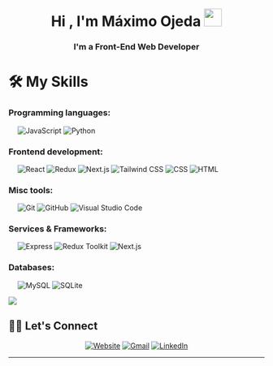 <h1 align="center"><b>Hi , I'm Máximo Ojeda </b><img src="https://media.giphy.com/media/hvRJCLFzcasrR4ia7z/giphy.gif" width="35"></h1>

<h3 align="center">I'm a Front-End Web Developer</h3>

# 🛠️ My Skills

### Programming languages:
&emsp;
<img src="https://img.shields.io/badge/-JavaScript-000?style=flat&logo=JavaScript" alt="JavaScript" class="h-10">
<img src="https://img.shields.io/badge/-Python-000?style=flat&logo=Python" alt="Python" class="h-10">

### Frontend development:
&emsp;
<img src="https://img.shields.io/badge/-React-000?style=flat&logo=React" alt="React" class="h-10">
<img src="https://img.shields.io/badge/-Redux-000?style=flat&logo=Redux" alt="Redux" class="h-10">
<img src="https://img.shields.io/badge/-Next.js-000?style=flat&logo=Next.js" alt="Next.js" class="h-10">
<img src="https://img.shields.io/badge/-Tailwind%20CSS-000?style=flat&logo=tailwindcss" alt="Tailwind CSS" class="h-10">
<img src="https://img.shields.io/badge/-CSS-000?style=flat&logo=CSS3" alt="CSS" class="h-10">
<img src="https://img.shields.io/badge/-HTML-000?style=flat&logo=HTML5" alt="HTML" class="h-10">

### Misc tools:
&emsp;
<img src="https://img.shields.io/badge/-Git-000?style=flat&logo=Git" alt="Git" class="h-10">
<img src="https://img.shields.io/badge/-GitHub-000?style=flat&logo=GitHub" alt="GitHub" class="h-10">
<img src="https://img.shields.io/badge/-VS%20Code-000?style=flat&logo=visual-studio-code" alt="Visual Studio Code" class="h-10">

### Services & Frameworks:
&emsp;
<img src="https://img.shields.io/badge/-Express-000?style=flat&logo=express" alt="Express" class="h-10">
<img src="https://img.shields.io/badge/-Redux%20Toolkit-000?style=flat&logo=redux" alt="Redux Toolkit" class="h-10">
<img src="https://img.shields.io/badge/-Next.js-000?style=flat&logo=next.js" alt="Next.js" class="h-10">

### Databases:
&emsp;
<img src="https://img.shields.io/badge/-MySQL-000?style=flat&logo=mysql" alt="MySQL" class="h-10">
<img src="https://img.shields.io/badge/-SQLite-000?style=flat&logo=sqlite" alt="SQLite" class="h-10">

<a href="https://www.youtube.com/watch?v=dQw4w9WgXcQ"><img src="https://user-images.githubusercontent.com/73097560/115834477-dbab4500-a447-11eb-908a-139a6edaec5c.gif"></a>


## 🙋‍♀️ Let's Connect
<p align="center">
  <a href="https://front-end-portfolio-maximo-ojeda.onrender.com" target="_blank"><img src="https://img.icons8.com/bubbles/50/000000/web.png" alt="Website"/></a>
	<a href="mailto:us3rnamew0rk18@gmail.com"><img src="https://img.icons8.com/bubbles/50/000000/gmail.png" alt="Gmail"/></a>
	<a href="https://www.linkedin.com/in/us3r0jeda6161" target="_blank"><img src="https://img.icons8.com/bubbles/50/000000/linkedin.png" alt="LinkedIn"/></a>

	
</p>

<hr/>


